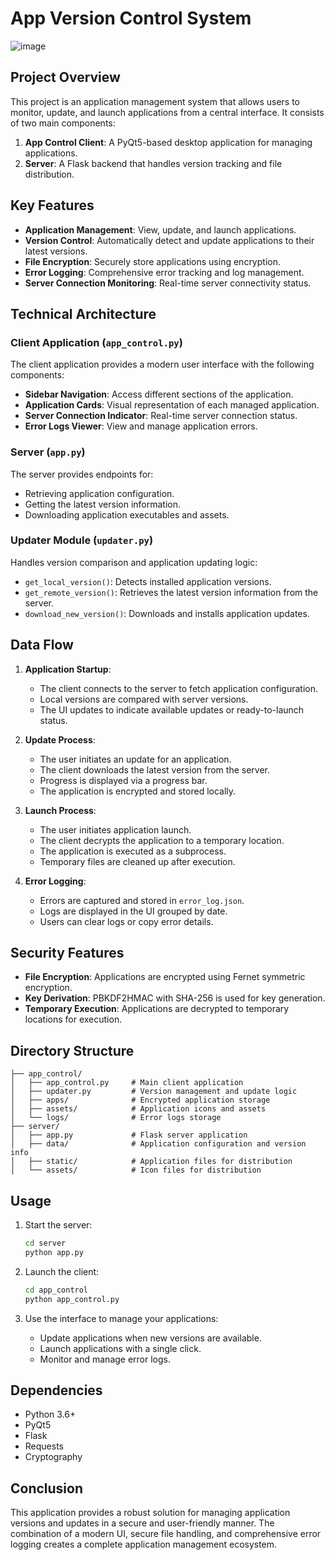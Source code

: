# App Version Control System

![image](https://github.com/user-attachments/assets/fd5a106b-9d5d-4a75-b407-fb3a6f7afa14)

## Project Overview

This project is an application management system that allows users to monitor, update, and launch applications from a central interface. It consists of two main components:

1. **App Control Client**: A PyQt5-based desktop application for managing applications.
2. **Server**: A Flask backend that handles version tracking and file distribution.

## Key Features

- **Application Management**: View, update, and launch applications.
- **Version Control**: Automatically detect and update applications to their latest versions.
- **File Encryption**: Securely store applications using encryption.
- **Error Logging**: Comprehensive error tracking and log management.
- **Server Connection Monitoring**: Real-time server connectivity status.

## Technical Architecture

### Client Application (`app_control.py`)

The client application provides a modern user interface with the following components:

- **Sidebar Navigation**: Access different sections of the application.
- **Application Cards**: Visual representation of each managed application.
- **Server Connection Indicator**: Real-time server connection status.
- **Error Logs Viewer**: View and manage application errors.

### Server (`app.py`)

The server provides endpoints for:

- Retrieving application configuration.
- Getting the latest version information.
- Downloading application executables and assets.

### Updater Module (`updater.py`)

Handles version comparison and application updating logic:

- `get_local_version()`: Detects installed application versions.
- `get_remote_version()`: Retrieves the latest version information from the server.
- `download_new_version()`: Downloads and installs application updates.

## Data Flow

1. **Application Startup**:

   - The client connects to the server to fetch application configuration.
   - Local versions are compared with server versions.
   - The UI updates to indicate available updates or ready-to-launch status.

2. **Update Process**:

   - The user initiates an update for an application.
   - The client downloads the latest version from the server.
   - Progress is displayed via a progress bar.
   - The application is encrypted and stored locally.

3. **Launch Process**:

   - The user initiates application launch.
   - The client decrypts the application to a temporary location.
   - The application is executed as a subprocess.
   - Temporary files are cleaned up after execution.

4. **Error Logging**:
   - Errors are captured and stored in `error_log.json`.
   - Logs are displayed in the UI grouped by date.
   - Users can clear logs or copy error details.

## Security Features

- **File Encryption**: Applications are encrypted using Fernet symmetric encryption.
- **Key Derivation**: PBKDF2HMAC with SHA-256 is used for key generation.
- **Temporary Execution**: Applications are decrypted to temporary locations for execution.

## Directory Structure

```
├── app_control/
│   ├── app_control.py     # Main client application
│   ├── updater.py         # Version management and update logic
│   ├── apps/              # Encrypted application storage
│   ├── assets/            # Application icons and assets
│   └── logs/              # Error logs storage
├── server/
│   ├── app.py             # Flask server application
│   ├── data/              # Application configuration and version info
│   ├── static/            # Application files for distribution
│   └── assets/            # Icon files for distribution
```

## Usage

1. Start the server:

   ```bash
   cd server
   python app.py
   ```

2. Launch the client:

   ```bash
   cd app_control
   python app_control.py
   ```

3. Use the interface to manage your applications:
   - Update applications when new versions are available.
   - Launch applications with a single click.
   - Monitor and manage error logs.

## Dependencies

- Python 3.6+
- PyQt5
- Flask
- Requests
- Cryptography

## Conclusion

This application provides a robust solution for managing application versions and updates in a secure and user-friendly manner. The combination of a modern UI, secure file handling, and comprehensive error logging creates a complete application management ecosystem.
